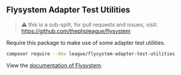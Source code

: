 ## Flysystem Adapter Test Utilities

> ⚠️ this is a sub-split, for pull requests and issues, visit: https://github.com/thephpleague/flysystem

Require this package to make use of some adapter test utilities.

```bash
composer require --dev league/flysystem-adapter-test-utilities
```

View the [documentation of Flysystem](https://flysystem.thephpleague.com/v2/docs/).
